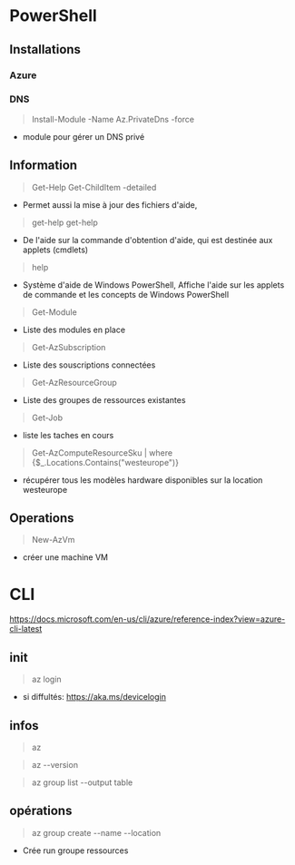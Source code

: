 # PowerShell
## Installations
### Azure

### DNS
> Install-Module -Name Az.PrivateDns -force
* module pour gérer un DNS privé

## Information
> Get-Help Get-ChildItem -detailed
* Permet aussi la mise à jour des fichiers d'aide, 
> get-help get-help
* De l'aide sur la commande d'obtention d'aide, qui est destinée aux applets (cmdlets) 
> help
* Système d'aide de Windows PowerShell, Affiche l'aide sur les applets de commande et les concepts de Windows PowerShell
> Get-Module
* Liste des modules en place
> Get-AzSubscription 
* Liste des souscriptions connectées
> Get-AzResourceGroup
* Liste des groupes de ressources existantes
> Get-Job
* liste les taches en cours
> Get-AzComputeResourceSku | where {$\_.Locations.Contains("westeurope")}
* récupérer tous les modèles hardware disponibles sur la location westeurope

## Operations
> New-AzVm
* créer une machine VM

# CLI
https://docs.microsoft.com/en-us/cli/azure/reference-index?view=azure-cli-latest
## init
> az login
* si diffultés:  https://aka.ms/devicelogin
## infos
> az

> az --version

> az group list --output table
## opérations
> az group create --name <name> --location <location>
  * Crée run groupe ressources
